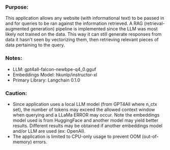 ### Purpose:
This application allows any website (with informational text) to be passed in and for queries to be ran against the information retrieved. A RAG (retrieval-augmented generation) pipeline is implemented since the LLM was most likely not trained on the data. This way it can still generate responses from data it hasn't seen by vectorizing them, then retrieving relevant pieces of data pertaining to the query.

### Notes:
- LLM: gpt4all-falcon-newbpe-q4_0.gguf
- Embeddings Model: hkunlp/instructor-xl
- Primary Library: Langchain 0.1.0

### Caution:
- Since application uses a local LLM model (from GPT4All where n_ctx set), the number of tokens may exceed the allowed context window when querying and a LLaMa ERROR may occur. Note the embeddings model used is from HuggingFace and another model may yield better results. Different results may be obtained if another embeddings model and/or LLM are used (ex: OpenAI).
- The application is limited to CPU-only usage to prevent OOM (out-of-memory) errors.